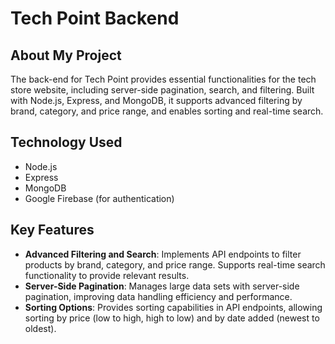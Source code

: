 # Tech Point Backend

## About My Project

The back-end for Tech Point provides essential functionalities for the tech store website, including server-side pagination, search, and filtering. Built with Node.js, Express, and MongoDB, it supports advanced filtering by brand, category, and price range, and enables sorting and real-time search.

## Technology Used

- Node.js
- Express
- MongoDB
- Google Firebase (for authentication)

## Key Features

- **Advanced Filtering and Search**: Implements API endpoints to filter products by brand, category, and price range. Supports real-time search functionality to provide relevant results.
- **Server-Side Pagination**: Manages large data sets with server-side pagination, improving data handling efficiency and performance.
- **Sorting Options**: Provides sorting capabilities in API endpoints, allowing sorting by price (low to high, high to low) and by date added (newest to oldest).
